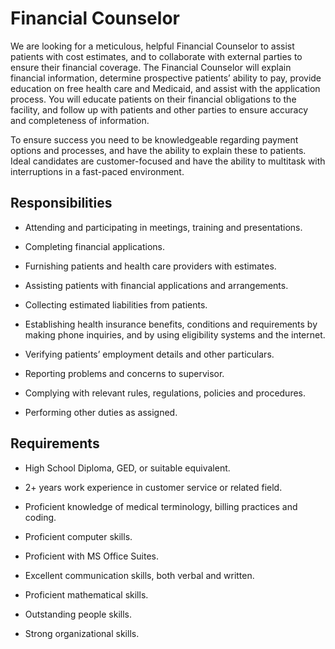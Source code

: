 # Financial Counselor

We are looking for a meticulous, helpful Financial Counselor to assist patients with cost estimates, and to collaborate with external parties to ensure their financial coverage. The Financial Counselor will explain financial information, determine prospective patients’ ability to pay, provide education on free health care and Medicaid, and assist with the application process. You will educate patients on their financial obligations to the facility, and follow up with patients and other parties to ensure accuracy and completeness of information.

To ensure success you need to be knowledgeable regarding payment options and processes, and have the ability to explain these to patients. Ideal candidates are customer-focused and have the ability to multitask with interruptions in a fast-paced environment.

## Responsibilities

* Attending and participating in meetings, training and presentations.

* Completing financial applications.

* Furnishing patients and health care providers with estimates.

* Assisting patients with financial applications and arrangements.

* Collecting estimated liabilities from patients.

* Establishing health insurance benefits, conditions and requirements by making phone inquiries, and by using eligibility systems and the internet.

* Verifying patients’ employment details and other particulars.

* Reporting problems and concerns to supervisor.

* Complying with relevant rules, regulations, policies and procedures.

* Performing other duties as assigned.

## Requirements

* High School Diploma, GED, or suitable equivalent.

* 2+ years work experience in customer service or related field.

* Proficient knowledge of medical terminology, billing practices and coding.

* Proficient computer skills.

* Proficient with MS Office Suites.

* Excellent communication skills, both verbal and written.

* Proficient mathematical skills.

* Outstanding people skills.

* Strong organizational skills.

